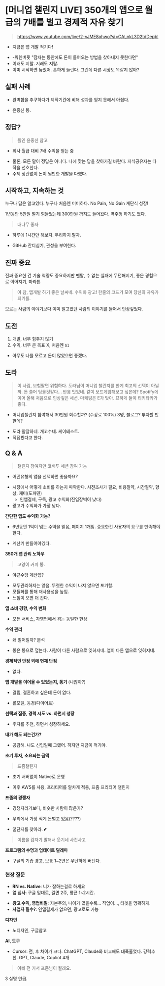 # [머니업 챌린지 LIVE] 350개의 앱으로 월급의 7배를 벌고 경제적 자유 찾기

> https://www.youtube.com/live/2-vJME8ohwo?si=CALnkL3D2tdDepbl

- 지금은 앱 개발 적기다!
* -워렌버핏 "잠자는 동안에도 돈이 들어오는 방법을 찾아내지 못한다면"
* 이래도 지랄. 저래도 지랄.
* 이미 시작하면 늦었어. 흔하게 들린다. 그런데 다른 시장도 똑같지 않아?

## 실패 사례

- 완벽함을 추구하다가 제작기간에 비해 성과를 얻지 못해서 아쉽다.
* 윤종신 똥.

## 정답?

> 폴인 윤종신 참고

- 회사 월급 대비 7배 수익을 얻는 중
* 물론, 모든 말이 정답은 아니다. 나에 맞는 답을 찾아가길 바란다. 지식공유자는 다작을 선호한다.
* 주제 상관없이 돈이 될만한 개발을 다했다.

## 시작하고, 지속하는 것
누구나 답은 알고있다. 누구나 처음엔 미미하다.
No Pain, No Gain 계단식 성장!

1년동안 5만원 벌기 힘들었는데
300만원 까지도 들어왔다. 역주행 하기도 했다.

> 대나무 종자

- 하루에 1시간만 해보자. 무리하지 말자.
* GitHub 잔디심기, 관성을 부여한다.

## 진짜 중요
진짜 중요한 건 기술 역량도 중요하지만 멘탈, 수 없는 실패에 무던해지기, 좋은 경험으로 이어지기, 마라톤

> 아 참, 앱개발 하기 좋은 날씨네. 수익화 광고!
> 한줄의 코드가 모여 당신의 자유가 되기를.

모르는 사람의 이야기보다 이미 알고있던 사람의 이야기를 들어서 인상깊었다.

## 도전
1. 개발, 너무 힘주지 않기
2. 수익, 너무 큰 목표 X, 처음엔 `$1`

- 아무도 나를 모르고 돈이 많았으면 좋겠다.

## 도라
> 이 사람, 보험팔면 위험하다.
> 도라님이 머니업 챌린지를 한게 최고의 선택이 아닐까. 돈 쓸어 담을것같다... 반응 맛있네. 같이 보드게임해보고 싶은데?
> Spotify에 이어 올해 처음으로 인상깊은 세션.
> 마케팅은 E가 맞아.
> 묘하게 둘이 티키타카가 좋다.

- 머니업챌린지 참여해서 30만원 회수할까? (수강료 100%) 3명, 블로그? 투자할 만 한데?
* 도라 말잘하네. 개고수네. 케이테스트.
* 직접뵜다고 한다.

## Q & A
> 챌린지 참여자만 코배투 세션 참여 가능


- 어떤유형의 앱을 선택하면 좋을까요?
* 시장에서 어떻게 소비를 하는지 파악한다. 사전조사가 필요, 비용절약, 시간절약, 향상, 재미(도파민)
	* 인앱결제, 구독, 광고 수익화(진입장벽이 낮다)
* 광고가 수익화가 가장 낮다.

**간단한 앱도 수익화 가능?**
- 6년동안 1억이 넘는 수익을 얻음, 페이지 1개임. 중요한건 사용자의 요구를 만족해야 한다.
* 계산기 만들어야겠다.

**350개 앱 관리 노하우**
> 고양이 커피 똥.


- 야근수당 계산앱?
* 모두관리하지는 않음. 뚜렷한 수익이 나지 않으면 포기함.
* 모듈화를 통해 재사용성을 높임.
* 느낌이 오면 더 간다.

**앱 소비 경향, 수익 변화**
- 모든 서비스, 자영업에서 겪는 동일한 현상

**수익 관리**
- 왜 떨어질까? 분석
* 똥은 똥으로 덮는다. 사람이 다른 사람으로 잊혀지네. 앱이 다른 앱으로 잊혀지네.

**경제적인 안정 외에 현재 단점**
- 없다.

**앱 개발을 이어올 수 있었는지, 동기** (나잖아?)
- 결핍, 결혼하고 싶은데 돈이 없다.
* 롤모델, 동경(다이어트)

**선택과 집중, 경력 시도 vs. 하면서 성장**
- 후자를 추천, 하면서 성장하세요.

**내가 해도 되는건가?**
- 공감해. 나도 신입일때 그랬어. 하지만 지금이 적기야.

**초기 투자, 소요되는 금액**
> 프좀챌린지

- 초기 서버없이 Native로 운영
* 이후 AWS를 사용, 프리티어를 알차게 적용, 프좀 프리티어 챌린지

**프좀의 경쟁자**
- 경쟁자라기보다, 비슷한 사람이 많은가? 
* 무리에서 가장 적게 돈벌고 있음(????)
- 꿀단지를 찾아라. 💕
> 이름을 갑자기 말해서 웃기네 사건사고

**프로그램의 수명과 업데이트 딜레마**
- 구글의 기습 경고, 보통 1~2년은 무난하게 버틴다.

### 현장 질문
- **RN vs. Native**: 니가 잘하는걸로 하세요
- **앱 심사**: 구글 맘대로, 길면 2주, 평균 1~2시간.
* **광고 수익, 영업비밀**: 자본주의, 나이가 많을수록... 직업이..., 타겟을 명확하게.
* **사업자 필수?**: 인앱결제가 없으면, 광고로도 가능

**디자인**
- 노디자인, 구글참고

**AI, 도구**
- Cursor: 전, 후 차이가 크다. ChatGPT, Claude와 비교해도 대폭줄었다. 강력추천. GPT, Claude, Copliot 4개

> 아빠 전 커서 프좀님이 될래요.

3 실명 언급.
